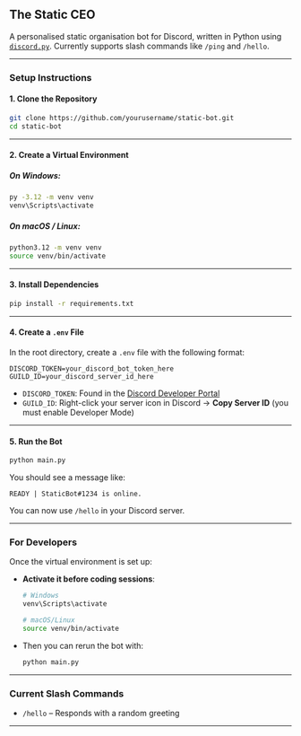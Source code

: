 ## The Static CEO

A personalised static organisation bot for Discord, written in Python using [`discord.py`](https://discordpy.readthedocs.io/en/stable/). Currently supports slash commands like `/ping` and `/hello`.

---

### Setup Instructions

#### 1. **Clone the Repository**

```bash
git clone https://github.com/yourusername/static-bot.git
cd static-bot
```

---

#### 2. **Create a Virtual Environment**

##### On Windows:

```bash
py -3.12 -m venv venv
venv\Scripts\activate
```

##### On macOS / Linux:

```bash
python3.12 -m venv venv
source venv/bin/activate
```

---

#### 3. **Install Dependencies**

```bash
pip install -r requirements.txt
```

---

#### 4. **Create a `.env` File**

In the root directory, create a `.env` file with the following format:

```
DISCORD_TOKEN=your_discord_bot_token_here
GUILD_ID=your_discord_server_id_here
```

* `DISCORD_TOKEN`: Found in the [Discord Developer Portal](https://discord.com/developers/applications)
* `GUILD_ID`: Right-click your server icon in Discord → **Copy Server ID** (you must enable Developer Mode)

---

#### 5. **Run the Bot**

```bash
python main.py
```

You should see a message like:

```
READY | StaticBot#1234 is online.
```

You can now use `/hello` in your Discord server.

---

### For Developers

Once the virtual environment is set up:

* **Activate it before coding sessions**:

  ```bash
  # Windows
  venv\Scripts\activate

  # macOS/Linux
  source venv/bin/activate
  ```

* Then you can rerun the bot with:

  ```bash
  python main.py
  ```

---

### Current Slash Commands

* `/hello` – Responds with a random greeting

---